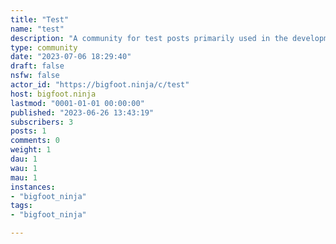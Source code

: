 ```yaml
---
title: "Test" 
name: "test"
description: "A community for test posts primarily used in the development of Liftoff"
type: community
date: "2023-07-06 18:29:40"
draft: false
nsfw: false
actor_id: "https://bigfoot.ninja/c/test"
host: bigfoot.ninja
lastmod: "0001-01-01 00:00:00"
published: "2023-06-26 13:43:19"
subscribers: 3
posts: 1
comments: 0
weight: 1
dau: 1
wau: 1
mau: 1
instances:
- "bigfoot_ninja"
tags: 
- "bigfoot_ninja"

---
```

